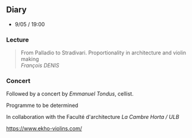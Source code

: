 ## Diary

- 9/05 / 19:00

### Lecture

> From Palladio to Stradivari. Proportionality in architecture and violin making  
> *François DENIS*

### Concert
Followed by a concert by *Emmanuel Tondus*, cellist.


Programme to be determined

In collaboration with the Faculté d'architecture *La Cambre Horta / ULB*

https://www.ekho-violins.com/
